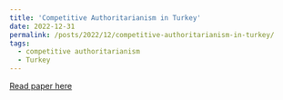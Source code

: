 ```yaml
---
title: 'Competitive Authoritarianism in Turkey'
date: 2022-12-31
permalink: /posts/2022/12/competitive-authoritarianism-in-turkey/
tags:
  - competitive authoritarianism
  - Turkey
---
```


<a href="https://www.democratic-erosion.com/2022/12/31/competitive-authoritarianism-in-turkey/">Read paper here</a>
